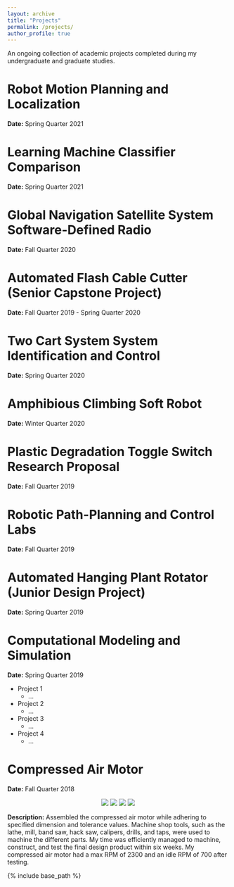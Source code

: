 ```yaml
---
layout: archive
title: "Projects"
permalink: /projects/
author_profile: true
---
```


<!-- <iframe src="https://www.youtube.com/embed/Hova4bMiVZg" width="480" height="270" ></iframe> -->

An ongoing collection of academic projects completed during my undergraduate and graduate studies.

Robot Motion Planning and Localization
======
**Date:** Spring Quarter 2021 


Learning Machine Classifier Comparison
======
**Date:** Spring Quarter 2021 


Global Navigation Satellite System Software-Defined Radio
======
**Date:** Fall Quarter 2020 


Automated Flash Cable Cutter (Senior Capstone Project)
======
**Date:** Fall Quarter 2019 - Spring Quarter 2020 

Two Cart System System Identification and Control
======
**Date:** Spring Quarter 2020 


Amphibious Climbing Soft Robot 
======
**Date:** Winter Quarter 2020


Plastic Degradation Toggle Switch Research Proposal
======
**Date:** Fall Quarter 2019


Robotic Path-Planning and Control Labs
======
**Date:** Fall Quarter 2019


Automated Hanging Plant Rotator (Junior Design Project)
======
**Date:** Spring Quarter 2019

Computational Modeling and Simulation
======
**Date:** Spring Quarter 2019

* Project 1
  * ...  
* Project 2
  * ...
* Project 3
  * ...
* Project 4
  *  ...


Compressed Air Motor
======
**Date:** Fall Quarter 2018 <br/>

<p align="center">
  <img src="https://alexngxyen.github.io/images/CAM_image_1.png">
  <img src="https://alexngxyen.github.io/images/CAM_image_2.png">
  <img src="https://alexngxyen.github.io/images/CAM_image_3.png">
  <img src="https://alexngxyen.github.io/images/CAM_image_4.png">
</p>

**Description:** Assembled the compressed air motor while adhering to specified dimension and tolerance values. Machine shop tools, such as the lathe, mill, band saw, hack saw, calipers, drills, and taps, were used to machine the different parts. My time was efficiently managed to machine, construct, and test the final design product within six weeks. My compressed air motor had a max RPM of 2300 and an idle RPM of 700 after testing. <br/>

{% include base_path %}

<!-- {% for post in site.publications reversed %}
  {% include archive-single.html %}
{% endfor %} -->

